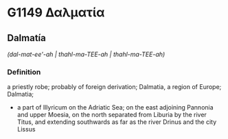 # G1149 Δαλματία

## Dalmatía

_(dal-mat-ee'-ah | thahl-ma-TEE-ah | thahl-ma-TEE-ah)_

### Definition

a priestly robe; probably of foreign derivation; Dalmatia, a region of Europe; Dalmatia; 

- a part of Illyricum on the Adriatic Sea; on the east adjoining Pannonia and upper Moesia, on the north separated from Liburia by the river Titus, and extending southwards as far as the river Drinus and the city Lissus
